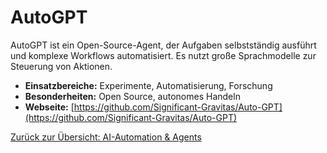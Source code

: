 # AutoGPT

AutoGPT ist ein Open-Source-Agent, der Aufgaben selbstständig ausführt und komplexe Workflows automatisiert. Es nutzt große Sprachmodelle zur Steuerung von Aktionen.

- **Einsatzbereiche:** Experimente, Automatisierung, Forschung
- **Besonderheiten:** Open Source, autonomes Handeln
- **Webseite:** [https://github.com/Significant-Gravitas/Auto-GPT](https://github.com/Significant-Gravitas/Auto-GPT)

[Zurück zur Übersicht: AI-Automation & Agents](../ai_automation_tools.md)
